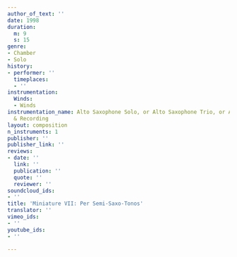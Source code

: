 ```yaml
---
author_of_text: ''
date: 1998
duration:
  m: 9
  s: 15
genre:
- Chamber
- Solo
history:
- performer: ''
  timeplaces:
  - ''
instrumentation:
  Winds:
  - Winds
instrumentation_name: Alto Saxophone Solo, or Alto Saxophone Trio, or Alto Saxophone
  & Recording
layout: composition
n_instruments: 1
publisher: ''
publisher_link: ''
reviews:
- date: ''
  link: ''
  publication: ''
  quote: ''
  reviewer: ''
soundcloud_ids:
- ''
title: 'Miniature VII: Per Semi-Saxo-Tonos'
translator: ''
vimeo_ids:
- ''
youtube_ids:
- ''

---
```

